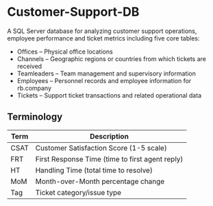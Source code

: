 # Customer-Support-DB

A SQL Server database for analyzing customer support operations, employee performance and ticket metrics including five core tables:

- Offices – Physical office locations  
- Channels – Geographic regions or countries from which tickets are received  
- Teamleaders – Team management and supervisory information  
- Employees – Personnel records and employee information for rb.company  
- Tickets – Support ticket transactions and related operational data


## Terminology

| Term | Description |
|------|-------------|
| CSAT | Customer Satisfaction Score (1-5 scale) |
| FRT  | First Response Time (time to first agent reply) |
| HT   | Handling Time (total time to resolve) |
| MoM  | Month-over-Month percentage change |
| Tag  | Ticket category/issue type |
